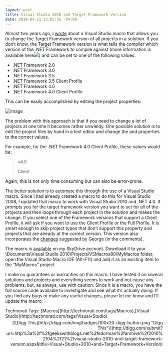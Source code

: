 ```yaml
---
layout: post
title: Visual Studio 2010 and Target Framework Version
date: 2010-04-21 22:03:56 -04:00
---
```


Almost two years ago, I [wrote](http://geekswithblogs.net/sdorman/archive/2008/07/18/visual-studio-2008-and-targetframeworkversion.aspx) about a Visual Studio macro that allows you to change the Target Framework version of all projects in a solution. If you don’t know, the Target Framework version is what tells the compiler which version of the .NET Framework to compile against (more information is available here![](http://i.ixnp.com/images/v6.27/t.gif)) and can be set to one of the following values:

*   .NET Framework 2.0 
*   .NET Framework 3.0 
*   .NET Framework 3.5
*   .NET Framework 3.5 Client Profile
*   .NET Framework 4.0
*   .NET Framework 4.0 Client Profile  

This can be easily accomplished by editing the project properties:

![image](http://gwb.blob.core.windows.net/sdorman/WindowsLiveWriter/VisualStudio2010andTargetFrameworkVersio_1363F/image_3.png "image") 

The problem with this approach is that if you need to change a lot of projects at one time it becomes rather unwieldy. One possible solution is to edit the project files by hand in a text editor and change the ***<TargetFrameworkVersion />*** and **<TargetFrameworkProfile />** properties to the correct values.

For example, for the .NET Framework 4.0 Client Profile, these values would be:

> <TargetFrameworkVersion>v4.0</TargetFrameworkVersion>
> 
> <TargetFrameworkProfile>Client</TargetFrameworkProfile>

Again, this is not only time consuming but can also be error-prone.

The better solution is to automate this through the use of a Visual Studio macro. Since I had already created a macro to do this for Visual Studio 2008, I updated that macro to work with Visual Studio 2010 and .NET 4.0. It prompts you for the target framework version you want to set for all of the projects and then loops through each project in the solution and makes the change. If you select one of the Framework versions that support a Client Profile, it will ask if you want to use the Client Profile or the Full Profile. It is smart enough to skip project types that don’t support this property and projects that are already at the correct version. This version also incorporates the [changes](http://geekswithblogs.net/sdorman/archive/2008/07/18/visual-studio-2008-and-targetframeworkversion.aspx#401270) suggested by George (in the comments). 

The macro is [available](http://cid-93d618d639ec9651.skydrive.live.com/self.aspx/Public/Visual%20Studio%202008%20Macros/ProjectUtilities.vb) on my SkyDrive account. Download it to your <UserProfile>\Documents\Visual Studio 2010\Projects\VSMacros80\MyMacros folder, open the Visual Studio Macro IDE (Alt-F11) and add it as an existing item to the “MyMacros” project.

I make no guarantees or warranties on this macro. I have tested it on several solutions and projects and everything seems to work and not cause any problems, but, as always, use with caution. Since it is a macro, you have the full source code available to investigate and see what it’s actually doing. If you find any bugs or make any useful changes, please let me know and I’ll update the macro.
  <div class="wlWriterSmartContent" id="scid:0767317B-992E-4b12-91E0-4F059A8CECA8:d4c77912-3f83-4504-b197-98d12b08a10a" style="margin: 0px; padding: 0px; float: none; display: inline;">Technorati Tags: [Macros](http://technorati.com/tags/Macros),[Visual Studio](http://technorati.com/tags/Visual+Studio)</div><div class="wlWriterHeaderFooter" style="margin: 0px; padding: 4px 0px; text-align: right;">[![Digg This](http://digg.com/img/badges/100x20-digg-button.png "Digg This")](http://digg.com/submit?url=http%3a%2f%2fgeekswithblogs.net%2fsdorman%2farchive%2f2010%2f04%2f21%2fvisual-studio-2010-and-target-framework-version.aspx&title=Visual+Studio+2010+and+Target+Framework+Version)</div>
